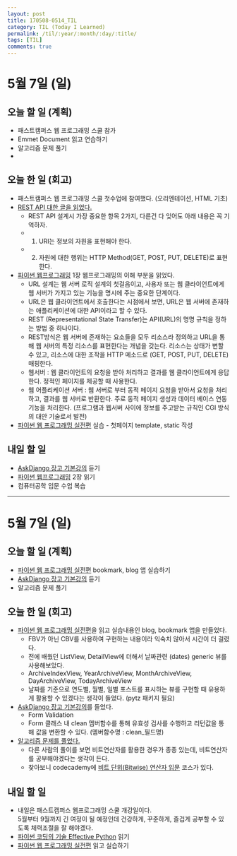 ```yaml
---
layout: post
title: 170508-0514_TIL
category: TIL (Today I Learned)
permalink: /til/:year/:month/:day/:title/
tags: [TIL]
comments: true
---
```

# 5월 7일 (일)

## 오늘 할 일 (계획)
- 패스트캠퍼스 웹 프로그래밍 스쿨 참가
- Emmet Document 읽고 연습하기
- 알고리즘 문제 풀기
-

## 오늘 한 일 (회고)
- 패스트캠퍼스 웹 프로그래밍 스쿨 첫수업에 참여했다. (오리엔테이션, HTML 기초)
- [REST API 대한 글을 읽었다.](http://meetup.toast.com/posts/92)
	- REST API 설계시 가장 중요한 항목 2가지, 다른건 다 잊어도 아래 내용은 꼭 기억하자.
	- 1) URI는 정보의 자원을 표현해야 한다.
	- 2) 자원에 대한 행위는 HTTP Method(GET, POST, PUT, DELETE)로 표현한다.
- [파이썬 웹프로그래밍](http://www.yes24.com/24/goods/17295239?scode=032&OzSrank=1) 1장 웹프로그래밍의 이해 부분을 읽었다.
	- URL 설계는 웹 서버 로직 설계의 첫걸음이고, 사용자 또는 웹 클라이언트에게 웹 서버가 가지고 있는 기능을 명시에 주는 중요한 단계이다.
	- URL은 웹 클라이언트에서 호출한다는 시점에서 보면, URL은 웹 서버에 존재하는 애플리케이션에 대한 API이라고 할 수 있다.
	- REST (Representational State Transfer)는 API(URL)의 명명 규칙을 정하는 방법 중 하나이다.
	- REST방식은 웹 서버에 존재하는 요소들을 모두 리소스라 정의하고 URL을 통해 웹 서버의 특정 리소스를 표현한다는 개념을 갖는다.
	  리소스는 상태가 변할 수 있고, 리소스에 대한 조작을 HTTP 메소드로 (GET, POST, PUT, DELETE) 매핑한다.
	- 웹서버 : 웹 클라이언트의 요청을 받아 처리하고 결과를 웹 클라이언트에게 응답한다. 정적인 페이지를 제공할 때 사용한다.
	- 웹 어플리케이션 서버 : 웹 서버로 부터 동적 페이지 요청을 받아서 요청을 처리하고, 결과를 웹 서버로 반환한다. 주로 동적 페이지 생성과 데이터 베이스 연동 기능을 처리한다. (프로그램과 웹서버 사이에 정보를 주고받는 규칙인 CGI 방식의 대안 기술로서 발전)
- [파이썬 웹 프로그래밍 실전편](http://www.aladin.co.kr/shop/wproduct.aspx?ItemId=86938449) 실습 - 첫페이지 template, static 작성

## 내일 할 일
- [AskDjango 장고 기본강의](https://nomade.kr/vod/django/) 듣기
- [파이썬 웹프로그래밍](http://www.yes24.com/24/goods/17295239?scode=032&OzSrank=1) 2장 읽기
- 컴퓨터공학 입문 수업 복습 
---

# 5월 7일 (일)

## 오늘 할 일 (계획)
- [파이썬 웹 프로그래밍 실전편](http://www.aladin.co.kr/shop/wproduct.aspx?ItemId=86938449) bookmark, blog 앱 실습하기
- [AskDjango 장고 기본강의](https://nomade.kr/vod/django/) 듣기
- 알고리즘 문제 풀기

## 오늘 한 일 (회고)
- [파이썬 웹 프로그래밍 실전편](http://www.aladin.co.kr/shop/wproduct.aspx?ItemId=86938449)을 읽고 실습내용인 blog, bookmark 앱을 만들었다.
	- FBV가 아닌 CBV를 사용하여 구현하는 내용이라 익숙치 않아서 시간이 더 걸렸다.
	- 전에 배웠던 ListView, DetailView에 더해서 날짜관련 (dates) generic 뷰를 사용해보았다.
	- ArchiveIndexView, YearArchiveView, MonthArchiveView, DayArchiveView, TodayArchiveView
	- 날짜를 기준으로 연도별, 월별, 일별 포스트를 표시하는 뷰를 구현할 때 유용하게 활용할 수 있겠다는 생각이 들었다. (pytz 패키지 필요)
- [AskDjango 장고 기본강의](https://nomade.kr/vod/django/)를 들었다.
	- Form Validation
	- Form 클래스 내 clean 멤버함수를 통해 유효성 검사를 수행하고 리턴값을 통해 값을 변환할 수 있다. (멤버함수명 : clean_필드명)
- [알고리즘 문제를 풀었다.](https://wayhome25.github.io/algorithm/2017/05/07/permcheck/)
	- 다른 사람의 풀이를 보면 비트연산자를 활용한 경우가 종종 있는데, 비트연산자를 공부해야겠다는 생각이 든다.
	- 찾아보니 codecademy에 [비트 단위(Bitwise) 연산자 입문](https://www.codecademy.com/courses/python-intermediate-ko-0tdxd/0/1) 코스가 있다.

## 내일 할 일
- 내일은 패스트캠퍼스 웹프로그래밍 스쿨 개강일이다.   
  5월부터 9월까지 긴 여정이 될 예정인데 건강하게, 꾸준하게, 즐겁게 공부할 수 있도록 체력조절을 잘 해야겠다.
- [파이썬 코딩의 기술 Effective Python](http://www.gilbut.co.kr/book/bookView.aspx?bookcode=BN001430) 읽기
- [파이썬 웹 프로그래밍 실전편](http://www.aladin.co.kr/shop/wproduct.aspx?ItemId=86938449) 읽고 실습하기
